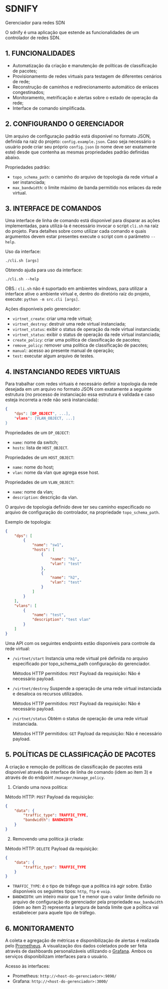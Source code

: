 # SDNIFY

Gerenciador para redes SDN

O sdnify é uma aplicação que estende as funcionalidades de um controlador de redes SDN.

## 1. FUNCIONALIDADES

- Automatização da criação e manutenção de políticas de classificação de pacotes;
- Provisionamento de redes virtuais para testagem de diferentes cenários de rede;
- Reconstrução de caminhos e redirecionamento automático de enlaces congestinados;
- Monitoramento, metrificação e alertas sobre o estado de operação da rede;
- Interface de comando simplificada.

## 2. CONFIGURANDO O GERENCIADOR

Um arquivo de configuração padrão está disponível no formato JSON, definida na raíz do projeto: `config.example.json`. Caso seja necessário o usuário pode criar seu próprio `config.json` (o nome deve ser exatamente este) desde que contenha as mesmas propriedades padrão definidas abaixo.

Propriedades padrão:

- `topo_schema_path`: o caminho do arquivo de topologia da rede virtual a ser instanciada;
- `max_bandwidth`: o limite máximo de banda permitido nos enlaces da rede virtual.

## 3. INTERFACE DE COMANDOS

Uma interface de linha de comando está disponível para disparar as ações implementadas, para utilizá-la é necessário invocar o script `cli.sh` na raíz do projeto. Para detalhes sobre como utilizar cada comando e quais argumentos devem estar presentes execute o script com o parâmetro `--help`.

Uso da interface:

`./cli.sh [args]`

Obtendo ajuda para uso da interface:

`./cli.sh --help`

OBS.: `cli.sh` não é suportado em ambientes windows, para utilizar a interface ative o ambiente virtual e, dentro do diretório raíz do projeto, execute: `python -m src.cli [args]`.

Ações disponíveis pelo gerenciador:

- `virtnet_create`: criar uma rede virtual;
- `virtnet_destroy`: destruir uma rede virtual instanciada;
- `virtnet_status`: exibir o status de operação da rede virtual instanciada;
- `virtnet_status`: exibir o status de operação da rede virtual instanciada;
- `create_policy`: criar uma política de classificação de pacotes;
- `remove_policy`: remover uma política de classificação de pacotes;
- `manual`: acesso ao presente manual de operação; 
- `test`: executar algum arquivo de testes.

## 4. INSTANCIANDO REDES VIRTUAIS

Para trabalhar com redes virtuais é necessário definir a topologia da rede desejada em um arquivo no formato JSON com exatamente a seguinte estrutura (no processo de instanciação essa estrutura é validada e caso esteja incorreta a rede não será instanciada):

```json
{
    "dps": [DP_OBJECT", ...],
    "vlans": [VLAN_OBJECT, ...]
}
```

Propriedades de um `DP_OBJECT`:

- `name`: nome da switch;
- `hosts`: lista de `HOST_OBJECT`.

Propriedades de um `HOST_OBJECT`:

- `name`: nome do host;
- `vlan`: nome da vlan que agrega esse host.

Propriedades de um `VLAN_OBJECT`:

- `name`: nome da vlan;
- `description`: descrição da vlan.

O arquivo de topologia definido deve ter seu caminho especificado no arquivo de configuração do controlador, na propriedade `topo_schema_path`.

Exemplo de topologia: 

```json
{
    "dps": [
        {
            "name": "sw1",
            "hosts": [
                {
                    "name": "h1",
                    "vlan": "test"
                },
                {
                    "name": "h2",
                    "vlan": "test"
                }
            ]
        }
    ],
    "vlans": [
        {
            "name": "test",
            "description": "test vlan"
        }
    ]
}
```

Uma API com os seguintes endpoints estão disponíveis para controle da rede virtual:

- `/virtnet/start`
    Instancia uma rede virtual pré definida no arquivo especificado por topo_schema_path configuração do gerenciador.

    Métodos HTTP permitidos: `POST`
    Payload da requisição: Não é necessário payload.

- `/virtnet/destroy`
    Suspende a operação de uma rede virtual instanciada e desaloca os recursos utilizados.

    Métodos HTTP permitidos: `POST`
    Payload da requisição: Não é necessário payload.

- `/virtnet/status`
    Obtém o status de operação de uma rede virtual instanciada.

    Métodos HTTP permitidos: `GET`
    Payload da requisição: Não é necessário payload.

## 5. POLÍTICAS DE CLASSIFICAÇÃO DE PACOTES

A criação e remoção de políticas de classificação de pacotes está disponível através da interface de linha de comando (idem ao item 3) e através de do endpoint `/manager/manage_policy`.

1. Criando uma nova política:

Método HTTP: `POST`
Payload da requisição:

```json
{
    "data": {
        "traffic_type": TRAFFIC_TYPE,
        "bandwidth": BANDWIDTH
    }
}
```

2. Removendo uma política já criada:

Método HTTP: `DELETE`
Payload da requisição:

```json
{
    "data": {
        "traffic_type": TRAFFIC_TYPE
    }
}
```

- `TRAFFIC_TYPE`: é o tipo de tráfego que a política irá agir sobre. Estão disponíveis os seguintes tipos: `http`, `ftp` e `voip`.
- `BANDWIDTH`: um inteiro maior que 1 e menor que o valor limite definido no arquivo de configuração do gerenciador pela propriedade `max_bandwidth` (idem ao item 2) representa a largura de banda limite que a política vai estabelecer para aquele tipo de tráfego.

## 6. MONITORAMENTO

A coleta e agregação de métricas e disponibilização de alertas é realizada pelo [Prometheus](https://prometheus.io/). A visualização dos dados coletados pode ser feita através de dashboards personalizáveis utilizando o [Grafana](https://grafana.com/). Ambos os serviços disponibilizam interfaces para o usuário.

Acesso às interfaces:

- Prometheus: `http://<host-do-gerenciador>:9090/`
- Grafana: `http://<host-do-gerenciador>:3000/`

